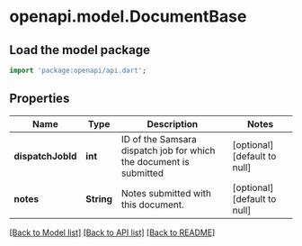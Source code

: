 # openapi.model.DocumentBase

## Load the model package
```dart
import 'package:openapi/api.dart';
```

## Properties
Name | Type | Description | Notes
------------ | ------------- | ------------- | -------------
**dispatchJobId** | **int** | ID of the Samsara dispatch job for which the document is submitted | [optional] [default to null]
**notes** | **String** | Notes submitted with this document. | [optional] [default to null]

[[Back to Model list]](../README.md#documentation-for-models) [[Back to API list]](../README.md#documentation-for-api-endpoints) [[Back to README]](../README.md)


